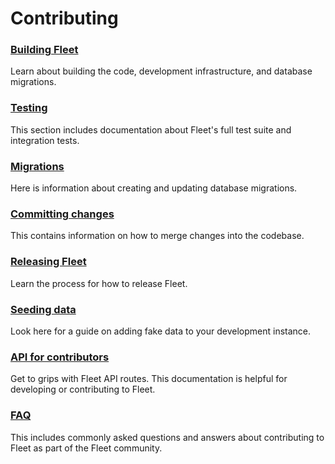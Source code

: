 # Contributing

### [Building Fleet](./Building-Fleet.md) 
Learn about building the code, development infrastructure, and database migrations.

### [Testing](./Testing.md) 
This section includes documentation about Fleet's full test suite and integration tests.

### [Migrations](./Migrations.md)
Here is information about creating and updating database migrations.

### [Committing changes](./Committing-Changes.md) 
This contains information on how to merge changes into the codebase.

### [Releasing Fleet](./Releasing-Fleet.md) 
Learn the process for how to release Fleet.

### [Seeding data](./Seeding-Data.md) 
Look here for a guide on adding fake data to your development instance.

### [API for contributors](./API-for-contributors.md) 
Get to grips with Fleet API routes. This documentation is helpful for developing or contributing to Fleet.

### [FAQ](./FAQ.md) 
This includes commonly asked questions and answers about contributing to Fleet as part of the Fleet community.
